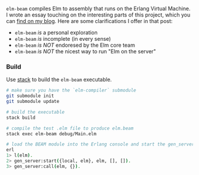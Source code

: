 `elm-beam` compiles Elm to assembly that runs on the Erlang Virtual Machine.
I wrote an essay touching on the interesting parts of this project,
which you can [find on my blog](https://kofi.sexy/blog/elm-beam).
Here are some clarifications I offer in that post:

 - `elm-beam` _is_ a personal exploration
 - `elm-beam` _is_ incomplete (in every sense)
 - `elm-beam` _is NOT_ endoresed by the Elm core team
 - `elm-beam` _is NOT_ the nicest way to run "Elm on the server"


### Build

Use [stack](https://docs.haskellstack.org/en/stable/README/)
to build the `elm-beam` executable.

```sh
# make sure you have the `elm-compiler` submodule
git submodule init
git submodule update

# build the executable
stack build

# compile the test .elm file to produce elm.beam
stack exec elm-beam debug/Main.elm

# load the BEAM module into the Erlang console and start the gen_server
erl
1> l(elm).
2> gen_server:start({local, elm}, elm, [], []).
3> gen_server:call(elm, {}).
```
